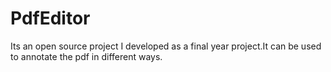 PdfEditor
=========

Its an open source project I developed as a final year project.It can be used to annotate the pdf in different ways.
